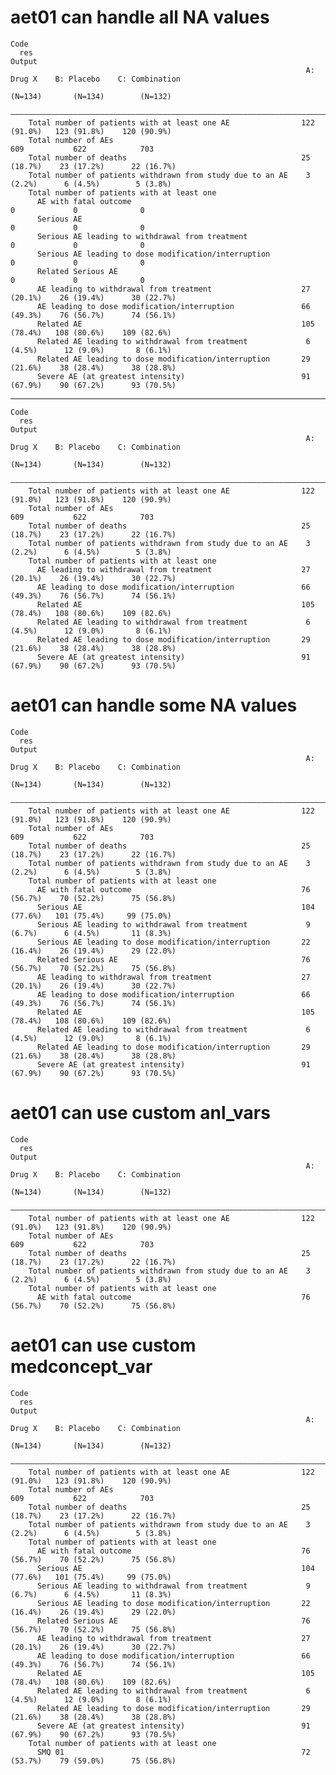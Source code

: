 # aet01 can handle all NA values

    Code
      res
    Output
                                                                      A: Drug X    B: Placebo    C: Combination
                                                                       (N=134)       (N=134)        (N=132)    
        ———————————————————————————————————————————————————————————————————————————————————————————————————————
        Total number of patients with at least one AE                122 (91.0%)   123 (91.8%)    120 (90.9%)  
        Total number of AEs                                              609           622            703      
        Total number of deaths                                       25 (18.7%)    23 (17.2%)      22 (16.7%)  
        Total number of patients withdrawn from study due to an AE    3 (2.2%)      6 (4.5%)        5 (3.8%)   
        Total number of patients with at least one                                                             
          AE with fatal outcome                                           0             0              0       
          Serious AE                                                      0             0              0       
          Serious AE leading to withdrawal from treatment                 0             0              0       
          Serious AE leading to dose modification/interruption            0             0              0       
          Related Serious AE                                              0             0              0       
          AE leading to withdrawal from treatment                    27 (20.1%)    26 (19.4%)      30 (22.7%)  
          AE leading to dose modification/interruption               66 (49.3%)    76 (56.7%)      74 (56.1%)  
          Related AE                                                 105 (78.4%)   108 (80.6%)    109 (82.6%)  
          Related AE leading to withdrawal from treatment             6 (4.5%)      12 (9.0%)       8 (6.1%)   
          Related AE leading to dose modification/interruption       29 (21.6%)    38 (28.4%)      38 (28.8%)  
          Severe AE (at greatest intensity)                          91 (67.9%)    90 (67.2%)      93 (70.5%)  

---

    Code
      res
    Output
                                                                      A: Drug X    B: Placebo    C: Combination
                                                                       (N=134)       (N=134)        (N=132)    
        ———————————————————————————————————————————————————————————————————————————————————————————————————————
        Total number of patients with at least one AE                122 (91.0%)   123 (91.8%)    120 (90.9%)  
        Total number of AEs                                              609           622            703      
        Total number of deaths                                       25 (18.7%)    23 (17.2%)      22 (16.7%)  
        Total number of patients withdrawn from study due to an AE    3 (2.2%)      6 (4.5%)        5 (3.8%)   
        Total number of patients with at least one                                                             
          AE leading to withdrawal from treatment                    27 (20.1%)    26 (19.4%)      30 (22.7%)  
          AE leading to dose modification/interruption               66 (49.3%)    76 (56.7%)      74 (56.1%)  
          Related AE                                                 105 (78.4%)   108 (80.6%)    109 (82.6%)  
          Related AE leading to withdrawal from treatment             6 (4.5%)      12 (9.0%)       8 (6.1%)   
          Related AE leading to dose modification/interruption       29 (21.6%)    38 (28.4%)      38 (28.8%)  
          Severe AE (at greatest intensity)                          91 (67.9%)    90 (67.2%)      93 (70.5%)  

# aet01 can handle some NA values

    Code
      res
    Output
                                                                      A: Drug X    B: Placebo    C: Combination
                                                                       (N=134)       (N=134)        (N=132)    
        ———————————————————————————————————————————————————————————————————————————————————————————————————————
        Total number of patients with at least one AE                122 (91.0%)   123 (91.8%)    120 (90.9%)  
        Total number of AEs                                              609           622            703      
        Total number of deaths                                       25 (18.7%)    23 (17.2%)      22 (16.7%)  
        Total number of patients withdrawn from study due to an AE    3 (2.2%)      6 (4.5%)        5 (3.8%)   
        Total number of patients with at least one                                                             
          AE with fatal outcome                                      76 (56.7%)    70 (52.2%)      75 (56.8%)  
          Serious AE                                                 104 (77.6%)   101 (75.4%)     99 (75.0%)  
          Serious AE leading to withdrawal from treatment             9 (6.7%)      6 (4.5%)       11 (8.3%)   
          Serious AE leading to dose modification/interruption       22 (16.4%)    26 (19.4%)      29 (22.0%)  
          Related Serious AE                                         76 (56.7%)    70 (52.2%)      75 (56.8%)  
          AE leading to withdrawal from treatment                    27 (20.1%)    26 (19.4%)      30 (22.7%)  
          AE leading to dose modification/interruption               66 (49.3%)    76 (56.7%)      74 (56.1%)  
          Related AE                                                 105 (78.4%)   108 (80.6%)    109 (82.6%)  
          Related AE leading to withdrawal from treatment             6 (4.5%)      12 (9.0%)       8 (6.1%)   
          Related AE leading to dose modification/interruption       29 (21.6%)    38 (28.4%)      38 (28.8%)  
          Severe AE (at greatest intensity)                          91 (67.9%)    90 (67.2%)      93 (70.5%)  

# aet01 can use custom anl_vars

    Code
      res
    Output
                                                                      A: Drug X    B: Placebo    C: Combination
                                                                       (N=134)       (N=134)        (N=132)    
        ———————————————————————————————————————————————————————————————————————————————————————————————————————
        Total number of patients with at least one AE                122 (91.0%)   123 (91.8%)    120 (90.9%)  
        Total number of AEs                                              609           622            703      
        Total number of deaths                                       25 (18.7%)    23 (17.2%)      22 (16.7%)  
        Total number of patients withdrawn from study due to an AE    3 (2.2%)      6 (4.5%)        5 (3.8%)   
        Total number of patients with at least one                                                             
          AE with fatal outcome                                      76 (56.7%)    70 (52.2%)      75 (56.8%)  

# aet01 can use custom medconcept_var

    Code
      res
    Output
                                                                      A: Drug X    B: Placebo    C: Combination
                                                                       (N=134)       (N=134)        (N=132)    
        ———————————————————————————————————————————————————————————————————————————————————————————————————————
        Total number of patients with at least one AE                122 (91.0%)   123 (91.8%)    120 (90.9%)  
        Total number of AEs                                              609           622            703      
        Total number of deaths                                       25 (18.7%)    23 (17.2%)      22 (16.7%)  
        Total number of patients withdrawn from study due to an AE    3 (2.2%)      6 (4.5%)        5 (3.8%)   
        Total number of patients with at least one                                                             
          AE with fatal outcome                                      76 (56.7%)    70 (52.2%)      75 (56.8%)  
          Serious AE                                                 104 (77.6%)   101 (75.4%)     99 (75.0%)  
          Serious AE leading to withdrawal from treatment             9 (6.7%)      6 (4.5%)       11 (8.3%)   
          Serious AE leading to dose modification/interruption       22 (16.4%)    26 (19.4%)      29 (22.0%)  
          Related Serious AE                                         76 (56.7%)    70 (52.2%)      75 (56.8%)  
          AE leading to withdrawal from treatment                    27 (20.1%)    26 (19.4%)      30 (22.7%)  
          AE leading to dose modification/interruption               66 (49.3%)    76 (56.7%)      74 (56.1%)  
          Related AE                                                 105 (78.4%)   108 (80.6%)    109 (82.6%)  
          Related AE leading to withdrawal from treatment             6 (4.5%)      12 (9.0%)       8 (6.1%)   
          Related AE leading to dose modification/interruption       29 (21.6%)    38 (28.4%)      38 (28.8%)  
          Severe AE (at greatest intensity)                          91 (67.9%)    90 (67.2%)      93 (70.5%)  
        Total number of patients with at least one                                                             
          SMQ 01                                                     72 (53.7%)    79 (59.0%)      75 (56.8%)  

